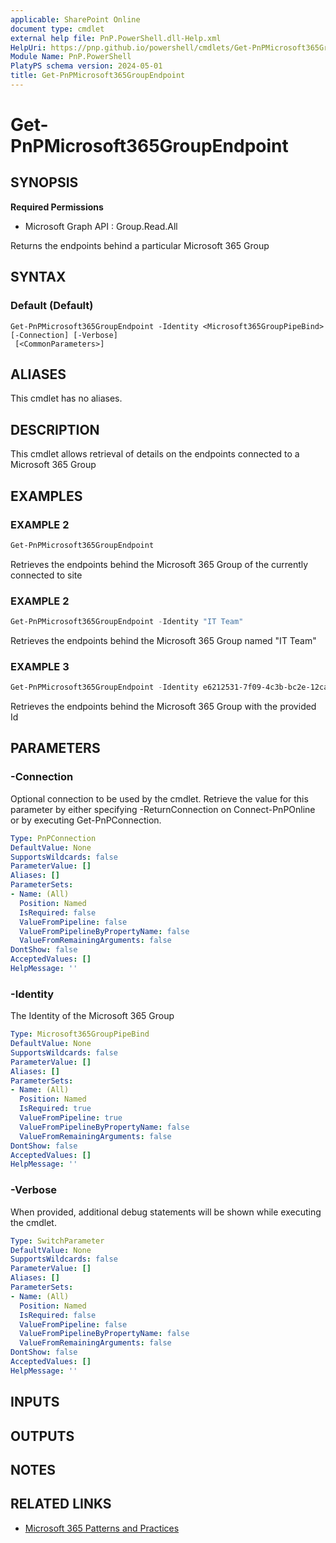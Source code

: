 ```yaml
---
applicable: SharePoint Online
document type: cmdlet
external help file: PnP.PowerShell.dll-Help.xml
HelpUri: https://pnp.github.io/powershell/cmdlets/Get-PnPMicrosoft365GroupEndpoint.html
Module Name: PnP.PowerShell
PlatyPS schema version: 2024-05-01
title: Get-PnPMicrosoft365GroupEndpoint
---
```


# Get-PnPMicrosoft365GroupEndpoint

## SYNOPSIS

**Required Permissions**

  * Microsoft Graph API : Group.Read.All

Returns the endpoints behind a particular Microsoft 365 Group

## SYNTAX

### Default (Default)

```
Get-PnPMicrosoft365GroupEndpoint -Identity <Microsoft365GroupPipeBind> [-Connection] [-Verbose]
 [<CommonParameters>]
```

## ALIASES

This cmdlet has no aliases.

## DESCRIPTION

This cmdlet allows retrieval of details on the endpoints connected to a Microsoft 365 Group

## EXAMPLES

### EXAMPLE 2

```powershell
Get-PnPMicrosoft365GroupEndpoint
```

Retrieves the endpoints behind the Microsoft 365 Group of the currently connected to site

### EXAMPLE 2

```powershell
Get-PnPMicrosoft365GroupEndpoint -Identity "IT Team"
```

Retrieves the endpoints behind the Microsoft 365 Group named "IT Team"

### EXAMPLE 3

```powershell
Get-PnPMicrosoft365GroupEndpoint -Identity e6212531-7f09-4c3b-bc2e-12cae26fb409
```

Retrieves the endpoints behind the Microsoft 365 Group with the provided Id

## PARAMETERS

### -Connection

Optional connection to be used by the cmdlet. Retrieve the value for this parameter by either specifying -ReturnConnection on Connect-PnPOnline or by executing Get-PnPConnection.

```yaml
Type: PnPConnection
DefaultValue: None
SupportsWildcards: false
ParameterValue: []
Aliases: []
ParameterSets:
- Name: (All)
  Position: Named
  IsRequired: false
  ValueFromPipeline: false
  ValueFromPipelineByPropertyName: false
  ValueFromRemainingArguments: false
DontShow: false
AcceptedValues: []
HelpMessage: ''
```

### -Identity

The Identity of the Microsoft 365 Group

```yaml
Type: Microsoft365GroupPipeBind
DefaultValue: None
SupportsWildcards: false
ParameterValue: []
Aliases: []
ParameterSets:
- Name: (All)
  Position: Named
  IsRequired: true
  ValueFromPipeline: true
  ValueFromPipelineByPropertyName: false
  ValueFromRemainingArguments: false
DontShow: false
AcceptedValues: []
HelpMessage: ''
```

### -Verbose

When provided, additional debug statements will be shown while executing the cmdlet.

```yaml
Type: SwitchParameter
DefaultValue: None
SupportsWildcards: false
ParameterValue: []
Aliases: []
ParameterSets:
- Name: (All)
  Position: Named
  IsRequired: false
  ValueFromPipeline: false
  ValueFromPipelineByPropertyName: false
  ValueFromRemainingArguments: false
DontShow: false
AcceptedValues: []
HelpMessage: ''
```

## INPUTS

## OUTPUTS

## NOTES

## RELATED LINKS

- [Microsoft 365 Patterns and Practices](https://aka.ms/m365pnp)
